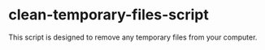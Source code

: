 # clean-temporary-files-script
This script is designed to remove any temporary files from your computer.
